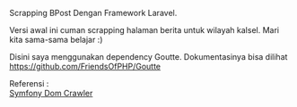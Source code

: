 Scrapping BPost Dengan Framework Laravel.

Versi awal ini cuman scrapping halaman berita untuk wilayah kalsel. Mari kita sama-sama belajar :)

Disini saya menggunakan dependency Goutte.
Dokumentasinya bisa dilihat https://github.com/FriendsOfPHP/Goutte

Referensi : <br>
<a href="https://symfony.com/doc/current/components/dom_crawler.html">Symfony Dom Crawler</a>
